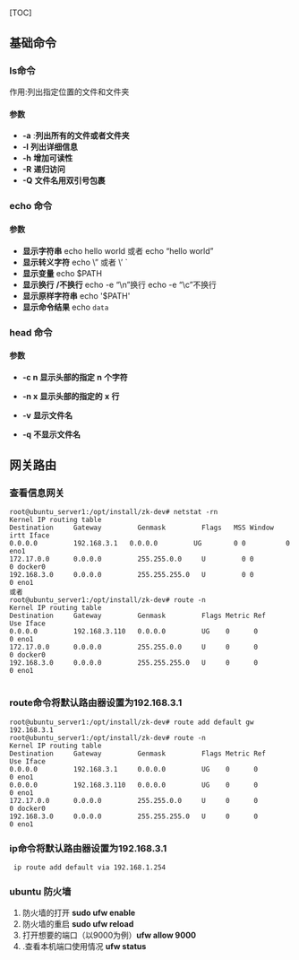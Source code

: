 #### 

[TOC]

## 基础命令

### ls命令

作用:列出指定位置的文件和文件夹 

#### 参数

- **-a** :**列出所有的文件或者文件夹** 
- **-l** **列出详细信息** 
- **-h** **增加可读性** 
- **-R** **递归访问** 
- **-Q** **文件名用双引号包裹** 

### **echo** **命令** 

#### 参数

- **显示字符串**  echo hello world 或者 echo “hello world”
- **显示转义字符**  echo \” 或者 \’ \`
- **显示变量** echo $PATH
- **显示换行**  **/不换行**  echo -e “\n”换行 echo -e “\c”不换行 
- **显示原样字符串** echo '$PATH' 
- **显示命令结果** echo `data`

### **head** **命令** 

#### 参数

- **-c n** **显示头部的指定** **n** **个字符**

- **-n x** **显示头部的指定的** **x** **行** 

- **-v** **显示文件名** 

- **-q** **不显示文件名** 

  

## 网关路由

### 查看信息网关

```shell
root@ubuntu_server1:/opt/install/zk-dev# netstat -rn
Kernel IP routing table
Destination     Gateway         Genmask         Flags   MSS Window  irtt Iface
0.0.0.0         192.168.3.1   0.0.0.0         UG        0 0          0 eno1
172.17.0.0      0.0.0.0         255.255.0.0     U         0 0          0 docker0
192.168.3.0     0.0.0.0         255.255.255.0   U         0 0          0 eno1
或者
root@ubuntu_server1:/opt/install/zk-dev# route -n
Kernel IP routing table
Destination     Gateway         Genmask         Flags Metric Ref    Use Iface
0.0.0.0         192.168.3.110   0.0.0.0         UG    0      0        0 eno1
172.17.0.0      0.0.0.0         255.255.0.0     U     0      0        0 docker0
192.168.3.0     0.0.0.0         255.255.255.0   U     0      0        0 eno1


```



### route命令将默认路由器设置为192.168.3.1

```shell
root@ubuntu_server1:/opt/install/zk-dev# route add default gw 192.168.3.1
root@ubuntu_server1:/opt/install/zk-dev# route -n
Kernel IP routing table
Destination     Gateway         Genmask         Flags Metric Ref    Use Iface
0.0.0.0         192.168.3.1     0.0.0.0         UG    0      0        0 eno1
0.0.0.0         192.168.3.110   0.0.0.0         UG    0      0        0 eno1
172.17.0.0      0.0.0.0         255.255.0.0     U     0      0        0 docker0
192.168.3.0     0.0.0.0         255.255.255.0   U     0      0        0 eno1
```



### ip命令将默认路由器设置为192.168.3.1

```shell
 ip route add default via 192.168.1.254
```



### ubuntu 防火墙

1. 防火墙的打开 **sudo ufw enable**
2. 防火墙的重启 **sudo ufw reload**
3. 打开想要的端口（以9000为例）**ufw allow 9000**
4. .查看本机端口使用情况 **ufw status**

